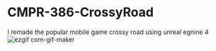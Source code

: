 # CMPR-386-CrossyRoad
I remade the popular mobile game crossy road using unreal egnine 4
![ezgif com-gif-maker](https://user-images.githubusercontent.com/20749374/172699832-5c255329-0c77-4907-b6ef-48bbba73725d.gif)
